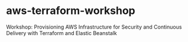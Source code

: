 # aws-terraform-workshop
Workshop: Provisioning AWS Infrastructure for Security and Continuous Delivery with Terraform and Elastic Beanstalk
